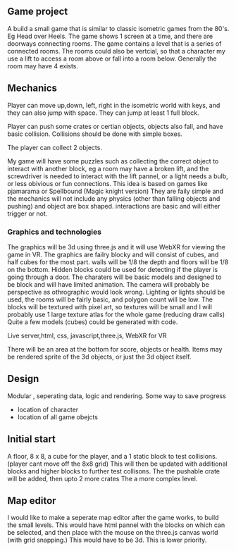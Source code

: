 ## Game project

A build a small game that is similar to classic isometric games from the 80's. Eg Head over Heels. 
The game shows 1 screen at a time, and there are doorways connecting rooms. The game contains a level that is a 
series of connected rooms. The rooms could also be vertcial, so that a character my use a lift to access a room above
or fall into a room below.
Generally the room may have 4 exists.

## Mechanics
Player can move up,down, left, right in the isometric world with keys, and they can also jump with space. They can jump at least 1 full block.

Player can push some crates or certian objects, objects also fall, and have basic collision. Collisions should be done with simple boxes.

The player can collect 2 objects.

My game will have some puzzles such as collecting the correct object to interact with another block, eg a room may have a broken lift, and the screwdriver is needed to interact with the lift pannel, or a light needs a bulb, or less obivious or fun connections. This idea is based on games like pjamarama or Spellbound (Magic knight version)
They are faily simple and the mechanics will not include any physics (other than falling objects and pushing) and object are box shaped. interactions are basic and will either trigger or not.

### Graphics and technologies
The graphics will be 3d using three.js and it will use WebXR for viewing the game in VR.
The graphics are failry blocky and will consist of cubes, and half cubes for the most part. walls will be 1/8 the depth and floors will be 1/8 on the bottom. 
Hidden blocks could be used for detecting if the player is going through a door.
The charaters will be basic models and designed to be block and will have limited animation.
The camera will probably be perspective as othrographic would look wrong.
Lighting or lights should be used, the rooms will be fairly basic, and polygon count will be low.
The blocks will be textured with pixel art, so textures will be small and I will probably use 1 large texture atlas for the whole game (reducing draw calls)
Quite a few models (cubes) could be generated with code.

Live server,html, css, javascript,three.js, WebXR for VR

There will be an area at the bottom for score, objects or health. Items may be rendered sprite of the 3d objects, or just the 3d object itself.

## Design
Modular , seperating data, logic and rendering.
Some way to save progress 
- location of character
- location of all game obejcts

## Initial start

A floor, 8 x 8, a cube for the player, and a 1 static block to test collisions. (player cant move off the 8x8 grid)
This will then be updated with additional blocks and higher blocks to further test collisons.
The the pushable crate will be added, then upto 2 more crates
The a more complex level.


## Map editor

I would like to make a seperate map editor after the game works, to build the small levels.
This would have html pannel with the blocks on which can be selected, and then place with the mouse on the three.js canvas world (with grid snapping.) This would have to be 3d. This is lower priority.






